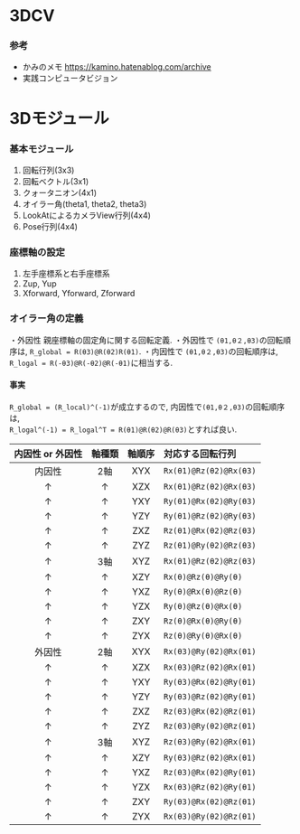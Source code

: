 # 3DCV

### 参考
+ かみのメモ https://kamino.hatenablog.com/archive
+ 実践コンピュータビジョン 

# 3Dモジュール

### 基本モジュール
1. 回転行列(3x3)
2. 回転ベクトル(3x1)
3. クォータニオン(4x1)
4. オイラー角(theta1, theta2, theta3)
5. LookAtによるカメラView行列(4x4)
6. Pose行列(4x4)

### 座標軸の設定
1. 左手座標系と右手座標系  
2. Zup, Yup  
3. Xforward, Yforward, Zforward

### オイラー角の定義
・外因性 親座標軸の固定角に関する回転定義.
・外因性で `(θ1,θ２,θ3)`の回転順序は, `R_global = R(θ3)@R(θ2)R(θ1)`.
・内因性で `(θ1,θ２,θ3)`の回転順序は, `R_logal = R(-θ3)@R(-θ2)@R(-θ1)`に相当する.

#### 事実
`R_global = (R_local)^(-1)`が成立するので, 内因性で`(θ1,θ２,θ3)`の回転順序は,  
`R_logal^(-1) = R_logal^T = R(θ1)@R(θ2)@R(θ3)`とすれば良い.  

| 内因性 or 外因性 | 軸種類 | 軸順序 | 対応する回転行列 |
| :--: | :--: | :--: | :-- |
| 内因性 | 2軸 | XYX | `Rx(θ1)@Rz(θ2)@Rx(θ3)` |
| ↑ | ↑ | XZX | `Rx(θ1)@Rz(θ2)@Rx(θ3)` |
| ↑ | ↑ | YXY | `Ry(θ1)@Rx(θ2)@Ry(θ3)` |
| ↑ | ↑ | YZY | `Ry(θ1)@Rz(θ2)@Ry(θ3)` |
| ↑ | ↑ | ZXZ | `Rz(θ1)@Rx(θ2)@Rz(θ3)` |
| ↑ | ↑ | ZYZ | `Rz(θ1)@Ry(θ2)@Rz(θ3)` |
| ↑ | 3軸 | XYZ | `Rx(θ1)@Rz(θ2)@Rz(θ3)` |
| ↑ | ↑ | XZY | `Rx(θ)@Rz(θ)@Ry(θ)` |
| ↑ | ↑ | YXZ | `Ry(θ)@Rx(θ)@Rz(θ)` |
| ↑ | ↑ | YZX | `Ry(θ)@Rz(θ)@Rx(θ)` |
| ↑ | ↑ | ZXY | `Rz(θ)@Rx(θ)@Ry(θ)` |
| ↑ | ↑ | ZYX | `Rz(θ)@Ry(θ)@Rx(θ)` |
| 外因性 | 2軸 | XYX | `Rx(θ3)@Ry(θ2)@Rx(θ1)` |
| ↑ | ↑ | XZX | `Rx(θ3)@Rz(θ2)@Rx(θ1)` |
| ↑ | ↑ | YXY | `Ry(θ3)@Rx(θ2)@Ry(θ1)` |
| ↑ | ↑ | YZY | `Ry(θ3)@Rz(θ2)@Ry(θ1)` |
| ↑ | ↑ | ZXZ | `Rz(θ3)@Rx(θ2)@Rz(θ1)` |
| ↑ | ↑ | ZYZ | `Rz(θ3)@Ry(θ2)@Rz(θ1)` |
| ↑ | 3軸 | XYZ | `Rz(θ3)@Ry(θ2)@Rx(θ1)` |
| ↑ | ↑ | XZY | `Ry(θ3)@Rz(θ2)@Rx(θ1)` |
| ↑ | ↑ | YXZ | `Rz(θ3)@Rx(θ2)@Ry(θ1)` |
| ↑ | ↑ | YZX | `Rx(θ3)@Rz(θ2)@Ry(θ1)` |
| ↑ | ↑ | ZXY | `Ry(θ3)@Rx(θ2)@Rz(θ1)` |
| ↑ | ↑ | ZYX | `Rx(θ3)@Ry(θ2)@Rz(θ1)` |


